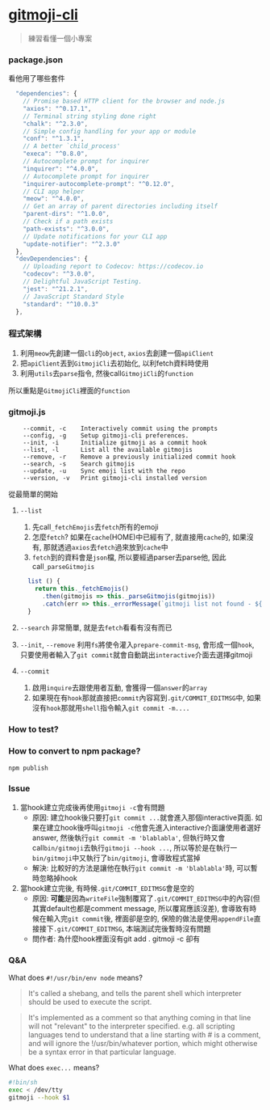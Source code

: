 # [gitmoji-cli](https://github.com/carloscuesta/gitmoji-cli)
> 練習看懂一個小專案

### package.json

看他用了哪些套件

```js
  "dependencies": {
    // Promise based HTTP client for the browser and node.js
    "axios": "^0.17.1",
    // Terminal string styling done right
    "chalk": "^2.3.0",
    // Simple config handling for your app or module
    "conf": "^1.3.1",
    // A better `child_process'
    "execa": "^0.8.0",
    // Autocomplete prompt for inquirer
    "inquirer": "^4.0.0",
    // Autocomplete prompt for inquirer
    "inquirer-autocomplete-prompt": "^0.12.0",
    // CLI app helper
    "meow": "^4.0.0",
    // Get an array of parent directories including itself
    "parent-dirs": "^1.0.0",
    // Check if a path exists
    "path-exists": "^3.0.0",
    // Update notifications for your CLI app
    "update-notifier": "^2.3.0"
  },
  "devDependencies": {
    // Uploading report to Codecov: https://codecov.io
    "codecov": "^3.0.0",
    // Delightful JavaScript Testing.
    "jest": "^21.2.1",
    // JavaScript Standard Style
    "standard": "^10.0.3"
  },
```

### 程式架構

1. 利用``meow``先創建一個``cli``的``object``, ``axios``去創建一個``apiClient``
2. 把``apiClient``丟到``GitmojiCli``去初始化, 以利fetch資料時使用
3. 利用``utils``去``parse``指令, 然後call``GitmojiCli``的``function``

所以重點是``GitmojiCli``裡面的``function``

### gitmoji.js

```
    --commit, -c    Interactively commit using the prompts
    --config, -g    Setup gitmoji-cli preferences.
    --init, -i      Initialize gitmoji as a commit hook
    --list, -l      List all the available gitmojis
    --remove, -r    Remove a previously initialized commit hook
    --search, -s    Search gitmojis
    --update, -u    Sync emoji list with the repo
    --version, -v   Print gitmoji-cli installed version
```

從最簡單的開始

1. ``--list``

	1. 先call``_fetchEmojis``去``fetch``所有的emoji
	2. 怎麼``fetch``? 如果在``cache``(HOME)中已經有了, 就直接用``cache``的, 如果沒有, 那就透過``axios``去``fetch``過來放到``cache``中
	3. ``fetch``到的資料會是``json``檔, 所以要經過parser去parse他, 因此call``_parseGitmojis``
	
	```js
	  list () {
	    return this._fetchEmojis()
	      .then(gitmojis => this._parseGitmojis(gitmojis))
	      .catch(err => this._errorMessage(`gitmoji list not found - ${err.code}`))
	  }
	```


2. ``--search``
	非常簡單, 就是去``fetch``看看有沒有而已

3.	``--init``, ``--remove``
	利用``fs``將使令灌入``prepare-commit-msg``, 會形成一個``hook``, 只要使用者輸入了``git commit``就會自動跳出``interactive``介面去選擇gitmoji
 
4. ``--commit``
	1. 啟用``inquire``去跟使用者互動, 會獲得一個``answer``的``array``
	2. 如果現在有``hook``那就直接把``commit``內容寫到``.git/COMMIT_EDITMSG``中, 如果沒有``hook``那就用``shell``指令輸入``git commit -m....``

### How to test?
### How to convert to npm package?

```sh
npm publish
```

### Issue
1. 當hook建立完成後再使用``gitmoji -c``會有問題
	- 原因: 建立hook後只要打``git commit ...``就會進入那個interactive頁面. 如果在建立hook後呼叫``gitmoji -c``他會先進入interactive介面讓使用者選好answer, 然後執行``git commit -m 'blablabla'``, 但執行時又會call``bin/gitmoji``去執行``gitmoji --hook ...``, 所以等於是在執行一``bin/gitmoji``中又執行了``bin/gitmoji``, 會導致程式當掉
	- 解決: 比較好的方法是讓他在執行``git commit -m 'blablabla'``時, 可以暫時忽略掉hook
2. 當hook建立完後, 有時候``.git/COMMIT_EDITMSG``會是空的
	- 原因: **可能**是因為``writeFile``強制覆寫了``.git/COMMIT_EDITMSG``中的內容(但其實default也都是comment message, 所以覆寫應該沒差), 會導致有時候在輸入完``git commit``後, 裡面卻是空的, 保險的做法是使用``appendFile``直接接下``.git/COMMIT_EDITMSG``, 本端測試完後暫時沒有問題
	- 問作者: 為什麼hook裡面沒有git add . gitmoji -c 卻有

### Q&A
What does ``#!/usr/bin/env node`` means?

> It's called a shebang, and tells the parent shell which interpreter should be used to execute the script.

> It's implemented as a comment so that anything coming in that line will not "relevant" to the interpreter specified. e.g. all scripting languages tend to understand that a line starting with # is a comment, and will ignore the !/usr/bin/whatever portion, which might otherwise be a syntax error in that particular language.

What does ``exec...`` means?

```sh
#!bin/sh
exec < /dev/tty
gitmoji --hook $1
```

